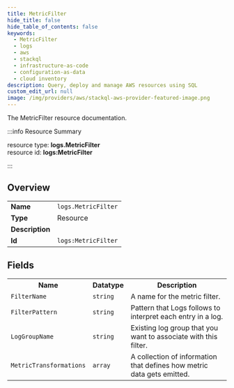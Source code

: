 ```yaml
---
title: MetricFilter
hide_title: false
hide_table_of_contents: false
keywords:
  - MetricFilter
  - logs
  - aws
  - stackql
  - infrastructure-as-code
  - configuration-as-data
  - cloud inventory
description: Query, deploy and manage AWS resources using SQL
custom_edit_url: null
image: /img/providers/aws/stackql-aws-provider-featured-image.png
---
```

The MetricFilter resource documentation.

:::info Resource Summary

<div class="row">
<div class="providerDocColumn">
<span>resource type:&nbsp;<b>logs.MetricFilter</b></span><br />
<span>resource id:&nbsp;<b>logs:MetricFilter</b></span><br />
</div>
</div>

:::

## Overview
<table><tbody>
<tr><td><b>Name</b></td><td><code>logs.MetricFilter</code></td></tr>
<tr><td><b>Type</b></td><td>Resource</td></tr>
<tr><td><b>Description</b></td><td></td></tr>
<tr><td><b>Id</b></td><td><code>logs:MetricFilter</code></td></tr>
</tbody></table>

## Fields
<table><tbody>
<tr><th>Name</th><th>Datatype</th><th>Description</th></tr>
<tr><td><code>FilterName</code></td><td><code>string</code></td><td>A name for the metric filter.</td></tr><tr><td><code>FilterPattern</code></td><td><code>string</code></td><td>Pattern that Logs follows to interpret each entry in a log.</td></tr><tr><td><code>LogGroupName</code></td><td><code>string</code></td><td>Existing log group that you want to associate with this filter.</td></tr><tr><td><code>MetricTransformations</code></td><td><code>array</code></td><td>A collection of information that defines how metric data gets emitted.</td></tr>
</tbody></table>